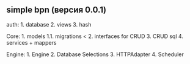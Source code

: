 ## simple bpn (версия 0.0.1)
auth:
    1. database
    2. views
    3. hash

Core:
    1. models
        1.1. migrations <
    2. interfaces for CRUD
    3. CRUD sql
    4. services + mappers

Engine:
    1. Engine
    2. Database Selections
    3. HTTPAdapter
    4. Scheduler

